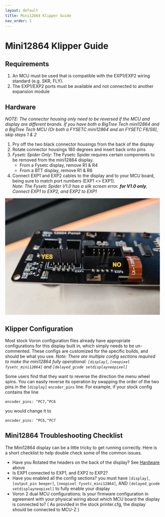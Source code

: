 ```yaml
---
layout: default
title: Mini12864 Klipper Guide
nav_order: 1
---
```


# Mini12864 Klipper Guide

## Requirements

1. An MCU must be used that is compatible with the EXP1/EXP2 wiring standard (e.g. SKR, FLY).
2. The EXP1/EXP2 ports must be available and not connected to another expansion module

## Hardware
*NOTE: The connector housing only need to be reversed if the MCU and display are different brands.  If you have both a BigTree Tech mini12864 and a BigTree Tech MCU (Or both a FYSETC mini12864 and an FYSETC F6/S6), skip steps 1 & 2*
1. Pry off the two black connector housings from the back of the display
2. Rotate connector housings 180 degrees and insert back onto pins
3. *Fysetc Spider Only*: The Fysetc Spider requires certain components to be removed from the mini12864 display.  
   * From a Fysetc display, remove R1 & R4
   * From a BTT display, remove R1 & R6
4. Connect EXP1 and EXP2 cables to the display and to your MCU board, being sure to match port numbers (EXP1 <> EXP1).  <br> *Note: The Fysetc Spider V1.0 has a silk screen error.  __for V1.0 only__, Connect EXP1 to EXP2, and EXP2 to EXP1*



![](./images/mini12864_header_flip.jpg)



## Klipper Configuration
Most stock Voron configuration files already have appropriate configurations for this display built in, which simply needs to be un-commented.  These  configs are customized for the specific builds, and should be what you use.  *_Note: There are multiple config sections required to make the mini12864 fully operational: `[display]`, `[neopixel fysetc_mini12864]` and `[delayed_gcode setdisplayneopixel]`_*

Some users find that they want to reverse the direction the menu wheel spins.  You can easily reverse its operation by swapping the order of the two pins in the `[display]` `encoder_pins` line.  For example, if your stock config contains the line 
```
encoder_pins: ^PC7,^PC6
```
you would change it to
```
encoder_pins: ^PC6,^PC7
```



## Mini12864 Troubleshooting Checklist

The Mini12864 display can be a little tricky to get running correctly.  Here is a short checklist to help double check some of the common issues.

* Have you Rotated the headers on the back of the display?  See [Hardware](#hardware) above
* Is EXP1 connected to EXP1, and EXP2 to EXP2?
* Have you enabled all the config sections?  you must have `[display]`,  `[output_pin beeper]`, `[neopixel fysetc_mini12864]`, AND `[delayed_gcode setdisplayneopixel]` to fully enable your display
* Voron 2 dual MCU configurations: Is your firmware configuration in agreement with your physical wiring about which MCU board the display is connected to?  ( As provided in the stock printer.cfg, the display should be connected to MCU-Z )
